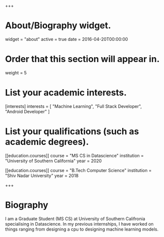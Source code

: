 +++
# About/Biography widget.
widget = "about"
active = true
date = 2016-04-20T00:00:00

# Order that this section will appear in.
weight = 5

# List your academic interests.
[interests]
  interests = [
    "Machine Learning",
    "Full Stack Developer",
    "Android Developer"
  ]

# List your qualifications (such as academic degrees).
[[education.courses]]
  course = "MS CS in Datascience"
  institution = "University of Southern California"
  year = 2020

[[education.courses]]
  course = "B.Tech Computer Science"
  institution = "Shiv Nadar University"
  year = 2018
 
+++

# Biography

I am a Graduate Student (MS CS) at University of Southern Califronia specialising in Datascience. In my previous internships, I have worked on things ranging from designing a cpu to designing machine learning models.
